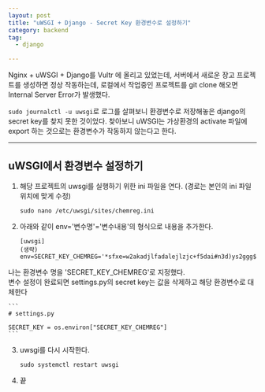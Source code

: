 ```yaml
---
layout: post
title: "uWSGI + Django - Secret Key 환경변수로 설정하기"
category: backend
tag:
  - django

---
```


Nginx + uWSGI + Django를 Vultr 에 올리고 있었는데, 서버에서 새로운 장고 프로젝트를 생성하면 정상 작동하는데, 로컬에서 작업중인 프로젝트를 git clone 해오면 Internal Server Error가 발생했다.  

`sudo journalctl -u uwsgi`로 로그를 살펴보니 환경변수로 저장해놓은 django의 secret key를 찾지 못한 것이었다. 찾아보니 uWSGI는 가상환경의 activate 파일에 export 하는 것으로는 환경변수가 작동하지 않는다고 한다.

---

## uWSGI에서 환경변수 설정하기


1. 해당 프로젝트의 uwsgi를 실행하기 위한 ini 파일을 연다. (경로는 본인의 ini 파일 위치에 맞게 수정)

    ```
    sudo nano /etc/uwsgi/sites/chemreg.ini
    ```

2. 아래와 같이 env='변수명'='변수내용'의 형식으로 내용을 추가한다.  

    ```
    [uwsgi]
    (생략)
    env=SECRET_KEY_CHEMREG='*sfxe=w2akadjlfadalejlzjc+f5dai#n3d)ys2ggg$jafsc8'
    ```
  나는 환경변수 명을 'SECRET_KEY_CHEMREG'로 지정했다.  
  변수 설정이 완료되면 settings.py의 secret key는 값을 삭제하고 해당 환경변수로 대체한다

    ```
    # settings.py

    SECRET_KEY = os.environ["SECRET_KEY_CHEMREG"]
    ```


3. uwsgi를 다시 시작한다.  
    ```
    sudo systemctl restart uwsgi
    ```

4. 끝
